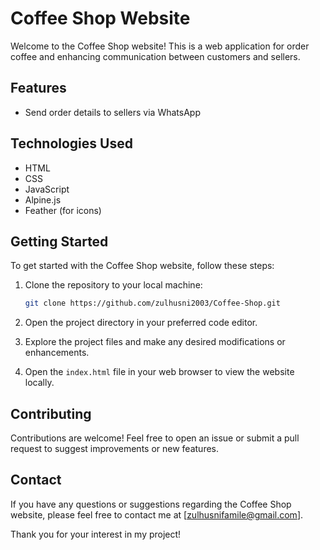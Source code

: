 # Coffee Shop Website

Welcome to the Coffee Shop website! This is a web application for order coffee and enhancing communication between customers and sellers.

## Features
- Send order details to sellers via WhatsApp

## Technologies Used
- HTML
- CSS
- JavaScript
- Alpine.js
- Feather (for icons)

## Getting Started

To get started with the Coffee Shop website, follow these steps:

1. Clone the repository to your local machine:
   ```bash
   git clone https://github.com/zulhusni2003/Coffee-Shop.git

3. Open the project directory in your preferred code editor.

4. Explore the project files and make any desired modifications or enhancements.

5. Open the `index.html` file in your web browser to view the website locally.

## Contributing

Contributions are welcome! Feel free to open an issue or submit a pull request to suggest improvements or new features.

## Contact

If you have any questions or suggestions regarding the Coffee Shop website, please feel free to contact me at [zulhusnifamile@gmail.com].

Thank you for your interest in my project!
